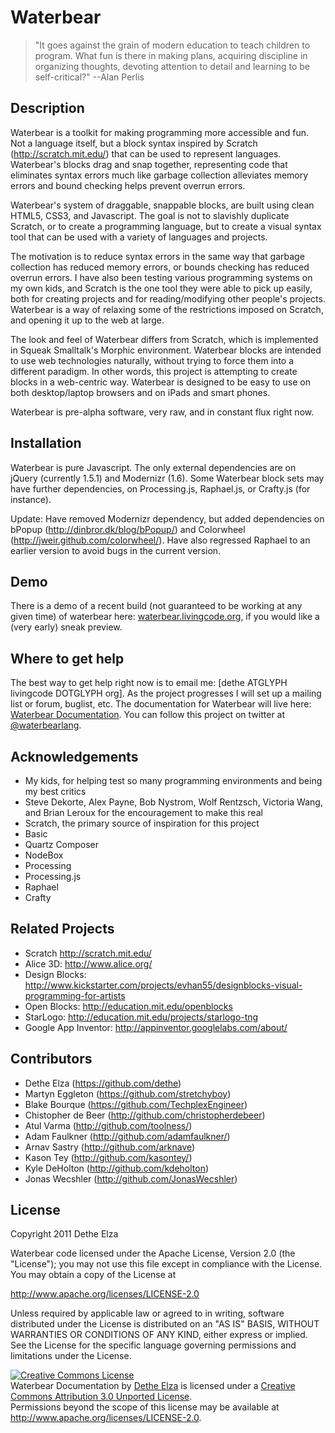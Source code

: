# Waterbear

> "It goes against the grain of modern education to teach children to program. What fun is there in making plans, acquiring discipline in organizing thoughts, devoting attention to detail and learning to be self-critical?" --Alan Perlis

## Description

Waterbear is a toolkit for making programming more accessible and fun. Not a language itself, but a block syntax inspired by Scratch (http://scratch.mit.edu/) that can be used to represent languages. Waterbear's blocks drag and snap together, representing code that eliminates syntax errors much like garbage collection alleviates memory errors and bound checking helps prevent overrun errors.

Waterbear's system of draggable, snappable blocks, are built using clean HTML5, CSS3, and Javascript. The goal is not to slavishly duplicate Scratch, or to create a programming language, but to create a visual syntax tool that can be used with a variety of languages and projects.

The motivation is to reduce syntax errors in the same way that garbage collection has reduced memory errors, or bounds checking has reduced overrun errors. I have also been testing various programming systems on my own kids, and Scratch is the one tool they were able to pick up easily, both for creating projects and for reading/modifying other people's projects. Waterbear is a way of relaxing some of the restrictions imposed on Scratch, and opening it up to the web at large.

The look and feel of Waterbear differs from Scratch, which is implemented in Squeak Smalltalk's Morphic environment. Waterbear blocks are intended to use web technologies naturally, without trying to force them into a different paradigm. In other words, this project is attempting to create blocks in a web-centric way. Waterbear is designed to be easy to use on both desktop/laptop browsers and on iPads and smart phones.

Waterbear is pre-alpha software, very raw, and in constant flux right now.

## Installation

Waterbear is pure Javascript. The only external dependencies are on jQuery (currently 1.5.1) and Modernizr (1.6). Some Waterbear block sets may have further dependencies, on Processing.js, Raphael.js, or Crafty.js (for instance).

Update: Have removed Modernizr dependency, but added dependencies on bPopup (http://dinbror.dk/blog/bPopup/) and Colorwheel (http://jweir.github.com/colorwheel/). Have also regressed Raphael to an earlier version to avoid bugs in the current version.

## Demo

There is a demo of a recent build (not guaranteed to be working at any given time) of waterbear here: <a href="http://waterbearlang.com/">waterbear.livingcode.org</a>, if you would like a (very early) sneak preview.

## Where to get help

The best way to get help right now is to email me: [dethe ATGLYPH livingcode DOTGLYPH org]. As the project progresses I will set up a mailing list or forum, buglist, etc.  The documentation for Waterbear will live here: <a href="docs/">Waterbear Documentation</a>. You can follow this project on twitter at <a href="http://twitter.com/waterbearlang">@waterbearlang</a>.

## Acknowledgements

* My kids, for helping test so many programming environments and being my best critics
* Steve Dekorte, Alex Payne, Bob Nystrom, Wolf Rentzsch, Victoria Wang, and Brian Leroux for the encouragement to make this real
* Scratch, the primary source of inspiration for this project
* Basic
* Quartz Composer
* NodeBox
* Processing
* Processing.js
* Raphael
* Crafty

## Related Projects

* Scratch http://scratch.mit.edu/
* Alice 3D: http://www.alice.org/
* Design Blocks: http://www.kickstarter.com/projects/evhan55/designblocks-visual-programming-for-artists
* Open Blocks: http://education.mit.edu/openblocks
* StarLogo: http://education.mit.edu/projects/starlogo-tng
* Google App Inventor: http://appinventor.googlelabs.com/about/


## Contributors

* Dethe Elza (https://github.com/dethe)
* Martyn Eggleton (https://github.com/stretchyboy)
* Blake Bourque (https://github.com/TechplexEngineer)
* Chistopher de Beer (http://github.com/christopherdebeer)
* Atul Varma (http://github.com/toolness/)
* Adam Faulkner (http://github.com/adamfaulkner/)
* Arnav Sastry (http://github.com/arknave)
* Kason Tey (http://github.com/kasontey/)
* Kyle DeHolton (http://github.com/kdeholton)
* Jonas Wecshler (http://github.com/JonasWecshler)

## License

Copyright 2011 Dethe Elza

Waterbear code licensed under the Apache License, Version 2.0 (the "License");
you may not use this file except in compliance with the License.
You may obtain a copy of the License at

<a href="http://www.apache.org/licenses/LICENSE-2.0">http://www.apache.org/licenses/LICENSE-2.0</a>

Unless required by applicable law or agreed to in writing, software
distributed under the License is distributed on an "AS IS" BASIS,
WITHOUT WARRANTIES OR CONDITIONS OF ANY KIND, either express or implied.
See the License for the specific language governing permissions and
limitations under the License.

<a rel="license" href="http://creativecommons.org/licenses/by/3.0/"><img alt="Creative Commons License" style="border-width:0" src="http://i.creativecommons.org/l/by/3.0/88x31.png" /></a><br /><span xmlns:dct="http://purl.org/dc/terms/" href="http://purl.org/dc/dcmitype/Text" property="dct:title" rel="dct:type">Waterbear Documentation</span> by <a xmlns:cc="http://creativecommons.org/ns#" href="http://waterbearlang.com/" property="cc:attributionName" rel="cc:attributionURL">Dethe Elza</a> is licensed under a <a rel="license" href="http://creativecommons.org/licenses/by/3.0/">Creative Commons Attribution 3.0 Unported License</a>.<br />Permissions beyond the scope of this license may be available at <a xmlns:cc="http://creativecommons.org/ns#" href="http://www.apache.org/licenses/LICENSE-2.0" rel="cc:morePermissions">http://www.apache.org/licenses/LICENSE-2.0</a>.

